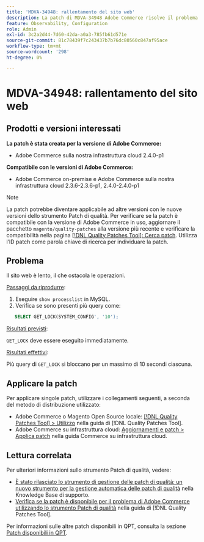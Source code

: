 ```yaml
---
title: 'MDVA-34948: rallentamento del sito web'
description: La patch di MDVA-34948 Adobe Commerce risolve il problema del rallentamento del sito Web. Questa patch è disponibile quando è installato [Quality Patches Tool (QPT)](https://experienceleague.adobe.com/en/docs/commerce-knowledge-base/kb/announcements/commerce-announcements/magento-quality-patches-released-new-tool-to-self-serve-quality-patches) 1.1.1. L'ID della patch è MDVA-34948. Il problema è stato risolto nella versione 2.4.1 di Adobe Commerce.
feature: Observability, Configuration
role: Admin
exl-id: 3c2a2d44-7d60-42da-a0a3-785fb61d571e
source-git-commit: 81c78439f7c243437b7b76dc80560c847af95ace
workflow-type: tm+mt
source-wordcount: '298'
ht-degree: 0%

---
```


# MDVA-34948: rallentamento del sito web


## Prodotti e versioni interessati

**La patch è stata creata per la versione di Adobe Commerce:**

* Adobe Commerce sulla nostra infrastruttura cloud 2.4.0-p1

**Compatibile con le versioni di Adobe Commerce:**

* Adobe Commerce on-premise e Adobe Commerce sulla nostra infrastruttura cloud 2.3.6-2.3.6-p1, 2.4.0-2.4.0-p1

>[!NOTE]
>
>La patch potrebbe diventare applicabile ad altre versioni con le nuove versioni dello strumento Patch di qualità. Per verificare se la patch è compatibile con la versione di Adobe Commerce in uso, aggiornare il pacchetto `magento/quality-patches` alla versione più recente e verificare la compatibilità nella pagina [[!DNL Quality Patches Tool]: Cerca patch](https://experienceleague.adobe.com/en/docs/commerce-knowledge-base/kb/announcements/commerce-announcements/magento-quality-patches-released-new-tool-to-self-serve-quality-patches). Utilizza l’ID patch come parola chiave di ricerca per individuare la patch.

## Problema

Il sito web è lento, il che ostacola le operazioni.

<u>Passaggi da riprodurre</u>:

1. Eseguire `show processlist` in MySQL.
1. Verifica se sono presenti più query come:

```sql
   SELECT GET_LOCK(SYSTEM_CONFIG', '10');
```

<u>Risultati previsti</u>:

`GET_LOCK` deve essere eseguito immediatamente.

<u>Risultati effettivi</u>:

Più query di `GET_LOCK` si bloccano per un massimo di 10 secondi ciascuna.

## Applicare la patch

Per applicare singole patch, utilizzare i collegamenti seguenti, a seconda del metodo di distribuzione utilizzato:

* Adobe Commerce o Magento Open Source locale: [[!DNL Quality Patches Tool] > Utilizzo](/help/tools/quality-patches-tool/usage.md) nella guida di [!DNL Quality Patches Tool].
* Adobe Commerce su infrastruttura cloud: [Aggiornamenti e patch > Applica patch](https://experienceleague.adobe.com/docs/commerce-cloud-service/user-guide/develop/upgrade/apply-patches.html) nella guida Commerce su infrastruttura cloud.

## Lettura correlata

Per ulteriori informazioni sullo strumento Patch di qualità, vedere:

* [È stato rilasciato lo strumento di gestione delle patch di qualità: un nuovo strumento per la gestione automatica delle patch di qualità](https://experienceleague.adobe.com/en/docs/commerce-knowledge-base/kb/announcements/commerce-announcements/magento-quality-patches-released-new-tool-to-self-serve-quality-patches) nella Knowledge Base di supporto.
* [Verifica se la patch è disponibile per il problema di Adobe Commerce utilizzando lo strumento Patch di qualità](/help/tools/quality-patches-tool/patches-available-in-qpt/check-patch-for-magento-issue-with-magento-quality-patches.md) nella guida di [!DNL Quality Patches Tool].

Per informazioni sulle altre patch disponibili in QPT, consulta la sezione [Patch disponibili in QPT](https://experienceleague.adobe.com/tools/commerce-quality-patches/index.html).
